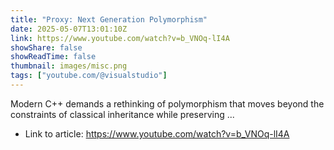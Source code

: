```yaml
---
title: "Proxy: Next Generation Polymorphism"
date: 2025-05-07T13:01:10Z
link: https://www.youtube.com/watch?v=b_VNOq-lI4A
showShare: false
showReadTime: false
thumbnail: images/misc.png
tags: ["youtube.com/@visualstudio"]
---
```

Modern C++ demands a rethinking of polymorphism that moves beyond the constraints of classical inheritance while preserving ...

- Link to article: https://www.youtube.com/watch?v=b_VNOq-lI4A